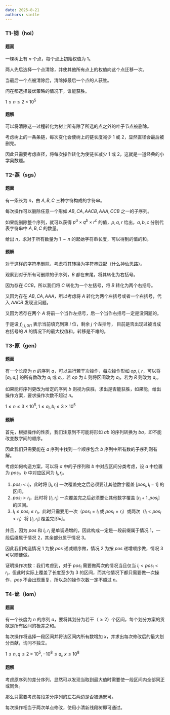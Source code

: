 ```yaml
---
date: 2025-8-21
authors: sintle
---
```


### T1-钢（hoi）

#### 题面

一棵树上有 $n$ 个点，每个点上初始权值为 $1$。

两人先后选择一个点清除，并使其他所有点上的权值向这个点迁移一次。

当最后一个点被清除后，清除掉最后一个点的人获胜。

问在都选择最优策略的情况下，谁能获胜。

$1\leq n\leq2\times10^5$

#### 题解

可以将清除这一过程转化为树上所有除了所选的点之外的叶子节点被删除。

考虑树上的一条条链，每次变化会使树上的链长度减少 $1$ 或 $2$，显然直径会最后被删完。

因此只需要考虑直径，将每次操作转化为使链长减少 $1$ 或 $2$，这就是一道经典的小学奥数题。

### T2-蒸（sgs）

#### 题面

有一条长为 $n$，由 $A,B,C$ 三种字符构成的字符串。

每次操作可以删除任意一个形如 $AB,CA,AACB,AAA,CCB$ 之一的子序列。

如果能删除整个序列，就可以获得 $p^a\times q^b\times r^c$ 的值，$p,q,r$ 给出，$a,b,c$ 分别代表字符串中 $A,B,C$ 的数量。

给出 $n$，求对于所有数量为 $1\sim n$ 的起始字符串长度，可以得到的值的和。

#### 题解

对于这样的字符串删除，考虑将其转换为字符串匹配（什么神仙思路）。

观察到对于所有可删除的子序列，$B$ 都在末尾，将其转化为右括号。

因为存在 $CCB$，所以我们将 $C$ 转化为一个左括号，将 $B$ 转化为两个右括号。

又因为存在 $AB,CA,AAA$，所以考虑将 $A$ 转化为两个左括号或者一个右括号，代入 $AACB$ 发现没问题。

又因为若存在两个 $A$ 将前一个当作左括号，后一个当作右括号一定是没问题的。

于是设 $f_{i,j,0/1}$ 表示当前填充到第 $i$ 位，剩余 $j$ 个左括号， 目前是否出现过被当成右括号的 $A$ 的情况下的最大权值和，转移是不难的。

### T3-原（gen）

#### 题面

有一个长度为 $n$ 的序列 $a$，可以进行若干次操作，每次操作形如 $op,l,r$，可以将 $[a_l,a_r]$ 的所有数改为 $a_l$ 或 $a_r$，若 $op$ 为 $L$ 则将区间改为 $a_l$，若为 $R$ 则改为 $a_r$。

如果能将序列更改为给定的序列 $b$ 则视为获胜，求出是否能获胜，如果能，给出操作方案，要求操作次数不超过 $n$。

$1\leq n\leq3\times10^5,1\leq a_i,b_i\leq3\times10^5$

#### 题解

首先，根据操作的性质，我们注意到不可能将形如 $ab$ 的序列转换为 $ba$，即不能改变数字间的顺序。

因此我们只需要能在 $a$ 序列中找到一个顺序包含 $b$ 序列中所有数的子序列则有解。

考虑如何构造方案，可以将 $a$ 中的子序列和 $b$ 中对应区间分类考虑，设 $a$ 中位置为 $pos_i$，$b$ 中对应区间为 $l_i,r_i$。

1.   $pos_i<l_i$，此时将 $[l_i,r_i]$ 一次覆盖完之后必须要让其他数字覆盖 $[pos_i,l_i-1]$ 的区间。
2.   $pos_i>r_i$，此时将 $[l_i,r_i]$ 一次覆盖完之后必须要让其他数字覆盖 $[r_i+1,pos_i]$ 的区间。
3.   $l_i\leq pos_i\leq r_i$，此时只需要用一次（$pos_i=l_i$ 或 $pos_i=r_i$）或两次（$l_i<pos_i<r_i$）将 $[l_i,r_i]$ 覆盖完即可。

并且，因为 $pos$ 和 $l_i,r_i$ 是单调递增的，因此构成一定是一段前缀属于情况 $1$，一段后缀属于情况 $2$，其余部分属于情况 $3$。

因此我们构造情况 $1$ 为按 $pos$ 递减顺序做，情况 $2$ 为按 $pos$ 递增顺序做，情况 $3$ 可以随便做。

证明操作次数：我们考虑到，对于 $pos_i$ 需要做两次的情况当且仅当 $l_i<pos_i<r_i$，但此时实际上覆盖了长度至少为 $3$ 的区间，而其他情况下都只需要做一次操作，$pos$ 不会出现重复，所以总的操作次数一定不超过 $n$。

### T4-诡（lom）

#### 题面

有一个长度为 $n$ 的序列 $a$，要将其划分为若干（$\geq2$）个区间，每个划分方案的贡献是所有区间的极差之和。

每次操作将选择一段区间并将该区间内所有数增加 $x$，并求出每次修改后的最大划分贡献，询问不独立。

$1\leq n,q\leq2\times10^5,-10^8\leq a_i,x\leq10^8$

#### 题解

考虑原序列的差分序列，显然可以发现当取到最大值时需要使一段区间内全部同正或同负。

那么只需要考虑每段差分序列的左右两边是否被选既可。

每次操作相当于两次单点修改，使用小清新线段树即可通过。
